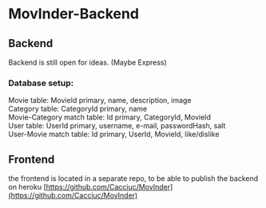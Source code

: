 # MovInder-Backend

## Backend
Backend is still open for ideas. (Maybe Express)

### Database setup:
Movie table: MovieId primary, name, description, image  
Category table: CategoryId primary, name  
Movie-Category match table: Id primary, CategoryId, MovieId   
User table: UserId primary, username, e-mail, passwordHash, salt  
User-Movie match table: Id primary, UserId, MovieId, like/dislike 

## Frontend
the frontend is located in a separate repo, to be able to publish the backend on heroku
[https://github.com/Cacciuc/MovInder](https://github.com/Cacciuc/MovInder)